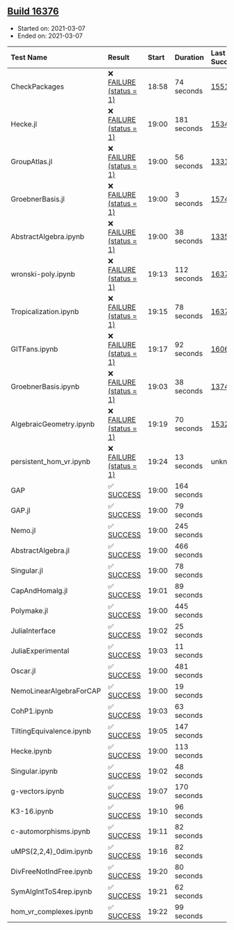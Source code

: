 ## [Build 16376](https://oscarci.mathematik.uni-kl.de/job/oscar/16376/)

* Started on: 2021-03-07
* Ended on: 2021-03-07

| Test Name    | Result | Start | Duration | Last Success | First Failure |
|:-------------|:-------|:------|:---------|:-------------|:--------------|
| CheckPackages | ❌ [FAILURE (status = 1)](https://oscarci.mathematik.uni-kl.de/job/oscar/16376/artifact/logs/build-16376/CheckPackages.log) | 18:58 | 74 seconds | [15514](https://oscarci.mathematik.uni-kl.de/job/oscar/15514/) | [15515](https://oscarci.mathematik.uni-kl.de/job/oscar/15515/) |
| Hecke.jl | ❌ [FAILURE (status = 1)](https://oscarci.mathematik.uni-kl.de/job/oscar/16376/artifact/logs/build-16376/Hecke.jl.log) | 19:00 | 181 seconds | [15344](https://oscarci.mathematik.uni-kl.de/job/oscar/15344/) | [15348](https://oscarci.mathematik.uni-kl.de/job/oscar/15348/) |
| GroupAtlas.jl | ❌ [FAILURE (status = 1)](https://oscarci.mathematik.uni-kl.de/job/oscar/16376/artifact/logs/build-16376/GroupAtlas.jl.log) | 19:00 | 56 seconds | [13311](https://oscarci.mathematik.uni-kl.de/job/oscar/13311/) | [13312](https://oscarci.mathematik.uni-kl.de/job/oscar/13312/) |
| GroebnerBasis.jl | ❌ [FAILURE (status = 1)](https://oscarci.mathematik.uni-kl.de/job/oscar/16376/artifact/logs/build-16376/GroebnerBasis.jl.log) | 19:00 | 3 seconds | [15745](https://oscarci.mathematik.uni-kl.de/job/oscar/15745/) | [15746](https://oscarci.mathematik.uni-kl.de/job/oscar/15746/) |
| AbstractAlgebra.ipynb | ❌ [FAILURE (status = 1)](https://oscarci.mathematik.uni-kl.de/job/oscar/16376/artifact/logs/build-16376/AbstractAlgebra.ipynb.log) | 19:00 | 38 seconds | [13355](https://oscarci.mathematik.uni-kl.de/job/oscar/13355/) | [13356](https://oscarci.mathematik.uni-kl.de/job/oscar/13356/) |
| wronski-poly.ipynb | ❌ [FAILURE (status = 1)](https://oscarci.mathematik.uni-kl.de/job/oscar/16376/artifact/logs/build-16376/wronski-poly.ipynb.log) | 19:13 | 112 seconds | [16370](https://oscarci.mathematik.uni-kl.de/job/oscar/16370/) | [16371](https://oscarci.mathematik.uni-kl.de/job/oscar/16371/) |
| Tropicalization.ipynb | ❌ [FAILURE (status = 1)](https://oscarci.mathematik.uni-kl.de/job/oscar/16376/artifact/logs/build-16376/Tropicalization.ipynb.log) | 19:15 | 78 seconds | [16370](https://oscarci.mathematik.uni-kl.de/job/oscar/16370/) | [16371](https://oscarci.mathematik.uni-kl.de/job/oscar/16371/) |
| GITFans.ipynb | ❌ [FAILURE (status = 1)](https://oscarci.mathematik.uni-kl.de/job/oscar/16376/artifact/logs/build-16376/GITFans.ipynb.log) | 19:17 | 92 seconds | [16068](https://oscarci.mathematik.uni-kl.de/job/oscar/16068/) | [16069](https://oscarci.mathematik.uni-kl.de/job/oscar/16069/) |
| GroebnerBasis.ipynb | ❌ [FAILURE (status = 1)](https://oscarci.mathematik.uni-kl.de/job/oscar/16376/artifact/logs/build-16376/GroebnerBasis.ipynb.log) | 19:03 | 38 seconds | [13748](https://oscarci.mathematik.uni-kl.de/job/oscar/13748/) | [13749](https://oscarci.mathematik.uni-kl.de/job/oscar/13749/) |
| AlgebraicGeometry.ipynb | ❌ [FAILURE (status = 1)](https://oscarci.mathematik.uni-kl.de/job/oscar/16376/artifact/logs/build-16376/AlgebraicGeometry.ipynb.log) | 19:19 | 70 seconds | [15322](https://oscarci.mathematik.uni-kl.de/job/oscar/15322/) | [15323](https://oscarci.mathematik.uni-kl.de/job/oscar/15323/) |
| persistent_hom_vr.ipynb | ❌ [FAILURE (status = 1)](https://oscarci.mathematik.uni-kl.de/job/oscar/16376/artifact/logs/build-16376/persistent_hom_vr.ipynb.log) | 19:24 | 13 seconds | unknown | unknown |
| GAP | ✅ [SUCCESS](https://oscarci.mathematik.uni-kl.de/job/oscar/16376/artifact/logs/build-16376/GAP.log) | 19:00 | 164 seconds |  |  |
| GAP.jl | ✅ [SUCCESS](https://oscarci.mathematik.uni-kl.de/job/oscar/16376/artifact/logs/build-16376/GAP.jl.log) | 19:00 | 79 seconds |  |  |
| Nemo.jl | ✅ [SUCCESS](https://oscarci.mathematik.uni-kl.de/job/oscar/16376/artifact/logs/build-16376/Nemo.jl.log) | 19:00 | 245 seconds |  |  |
| AbstractAlgebra.jl | ✅ [SUCCESS](https://oscarci.mathematik.uni-kl.de/job/oscar/16376/artifact/logs/build-16376/AbstractAlgebra.jl.log) | 19:00 | 466 seconds |  |  |
| Singular.jl | ✅ [SUCCESS](https://oscarci.mathematik.uni-kl.de/job/oscar/16376/artifact/logs/build-16376/Singular.jl.log) | 19:00 | 78 seconds |  |  |
| CapAndHomalg.jl | ✅ [SUCCESS](https://oscarci.mathematik.uni-kl.de/job/oscar/16376/artifact/logs/build-16376/CapAndHomalg.jl.log) | 19:01 | 89 seconds |  |  |
| Polymake.jl | ✅ [SUCCESS](https://oscarci.mathematik.uni-kl.de/job/oscar/16376/artifact/logs/build-16376/Polymake.jl.log) | 19:00 | 445 seconds |  |  |
| JuliaInterface | ✅ [SUCCESS](https://oscarci.mathematik.uni-kl.de/job/oscar/16376/artifact/logs/build-16376/JuliaInterface.log) | 19:02 | 25 seconds |  |  |
| JuliaExperimental | ✅ [SUCCESS](https://oscarci.mathematik.uni-kl.de/job/oscar/16376/artifact/logs/build-16376/JuliaExperimental.log) | 19:03 | 11 seconds |  |  |
| Oscar.jl | ✅ [SUCCESS](https://oscarci.mathematik.uni-kl.de/job/oscar/16376/artifact/logs/build-16376/Oscar.jl.log) | 19:00 | 481 seconds |  |  |
| NemoLinearAlgebraForCAP | ✅ [SUCCESS](https://oscarci.mathematik.uni-kl.de/job/oscar/16376/artifact/logs/build-16376/NemoLinearAlgebraForCAP.log) | 19:00 | 19 seconds |  |  |
| CohP1.ipynb | ✅ [SUCCESS](https://oscarci.mathematik.uni-kl.de/job/oscar/16376/artifact/logs/build-16376/CohP1.ipynb.log) | 19:03 | 63 seconds |  |  |
| TiltingEquivalence.ipynb | ✅ [SUCCESS](https://oscarci.mathematik.uni-kl.de/job/oscar/16376/artifact/logs/build-16376/TiltingEquivalence.ipynb.log) | 19:05 | 147 seconds |  |  |
| Hecke.ipynb | ✅ [SUCCESS](https://oscarci.mathematik.uni-kl.de/job/oscar/16376/artifact/logs/build-16376/Hecke.ipynb.log) | 19:00 | 113 seconds |  |  |
| Singular.ipynb | ✅ [SUCCESS](https://oscarci.mathematik.uni-kl.de/job/oscar/16376/artifact/logs/build-16376/Singular.ipynb.log) | 19:02 | 48 seconds |  |  |
| g-vectors.ipynb | ✅ [SUCCESS](https://oscarci.mathematik.uni-kl.de/job/oscar/16376/artifact/logs/build-16376/g-vectors.ipynb.log) | 19:07 | 170 seconds |  |  |
| K3-16.ipynb | ✅ [SUCCESS](https://oscarci.mathematik.uni-kl.de/job/oscar/16376/artifact/logs/build-16376/K3-16.ipynb.log) | 19:10 | 96 seconds |  |  |
| c-automorphisms.ipynb | ✅ [SUCCESS](https://oscarci.mathematik.uni-kl.de/job/oscar/16376/artifact/logs/build-16376/c-automorphisms.ipynb.log) | 19:11 | 82 seconds |  |  |
| uMPS(2,2,4)_0dim.ipynb | ✅ [SUCCESS](https://oscarci.mathematik.uni-kl.de/job/oscar/16376/artifact/logs/build-16376/uMPS-2-2-4-_0dim.ipynb.log) | 19:16 | 82 seconds |  |  |
| DivFreeNotIndFree.ipynb | ✅ [SUCCESS](https://oscarci.mathematik.uni-kl.de/job/oscar/16376/artifact/logs/build-16376/DivFreeNotIndFree.ipynb.log) | 19:20 | 80 seconds |  |  |
| SymAlgIntToS4rep.ipynb | ✅ [SUCCESS](https://oscarci.mathematik.uni-kl.de/job/oscar/16376/artifact/logs/build-16376/SymAlgIntToS4rep.ipynb.log) | 19:21 | 62 seconds |  |  |
| hom_vr_complexes.ipynb | ✅ [SUCCESS](https://oscarci.mathematik.uni-kl.de/job/oscar/16376/artifact/logs/build-16376/hom_vr_complexes.ipynb.log) | 19:22 | 99 seconds |  |  |
